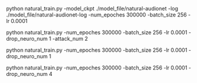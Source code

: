 python natural_train.py -model_ckpt ./model_file/natural-audionet -log ./model_file/natural-audionet-log -num_epoches 300000 -batch_size 256 -lr 0.0001

python natural_train.py -num_epoches 300000 -batch_size 256 -lr 0.0001 -drop_neuro_num 1 -attack_num 2

python natural_train.py -num_epoches 300000 -batch_size 256 -lr 0.0001 -drop_neuro_num 1

python natural_train.py -num_epoches 300000 -batch_size 256 -lr 0.0001 -drop_neuro_num 4